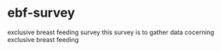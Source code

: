 # ebf-survey
exclusive breast feeding survey
this survey is to gather data cocerning exclusive breast feeding
